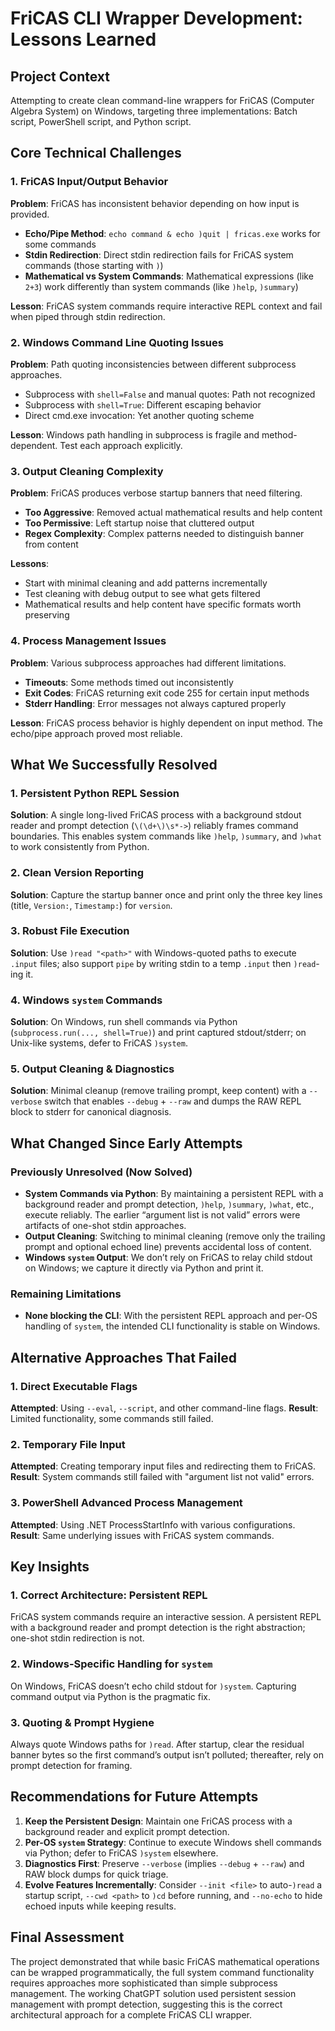 # FriCAS CLI Wrapper Development: Lessons Learned

## Project Context
Attempting to create clean command-line wrappers for FriCAS (Computer Algebra System) on Windows, targeting three implementations: Batch script, PowerShell script, and Python script.

## Core Technical Challenges

### 1. FriCAS Input/Output Behavior
**Problem**: FriCAS has inconsistent behavior depending on how input is provided.
- **Echo/Pipe Method**: `echo command & echo )quit | fricas.exe` works for some commands
- **Stdin Redirection**: Direct stdin redirection fails for FriCAS system commands (those starting with `)`)
- **Mathematical vs System Commands**: Mathematical expressions (like `2+3`) work differently than system commands (like `)help`, `)summary`)

**Lesson**: FriCAS system commands require interactive REPL context and fail when piped through stdin redirection.

### 2. Windows Command Line Quoting Issues
**Problem**: Path quoting inconsistencies between different subprocess approaches.
- Subprocess with `shell=False` and manual quotes: Path not recognized
- Subprocess with `shell=True`: Different escaping behavior
- Direct cmd.exe invocation: Yet another quoting scheme

**Lesson**: Windows path handling in subprocess is fragile and method-dependent. Test each approach explicitly.

### 3. Output Cleaning Complexity
**Problem**: FriCAS produces verbose startup banners that need filtering.
- **Too Aggressive**: Removed actual mathematical results and help content
- **Too Permissive**: Left startup noise that cluttered output
- **Regex Complexity**: Complex patterns needed to distinguish banner from content

**Lessons**:
- Start with minimal cleaning and add patterns incrementally
- Test cleaning with debug output to see what gets filtered
- Mathematical results and help content have specific formats worth preserving

### 4. Process Management Issues
**Problem**: Various subprocess approaches had different limitations.
- **Timeouts**: Some methods timed out inconsistently
- **Exit Codes**: FriCAS returning exit code 255 for certain input methods
- **Stderr Handling**: Error messages not always captured properly

**Lesson**: FriCAS process behavior is highly dependent on input method. The echo/pipe approach proved most reliable.

## What We Successfully Resolved

### 1. Persistent Python REPL Session

**Solution**: A single long-lived FriCAS process with a background stdout reader and prompt detection (`\(\d+\)\s*->`) reliably frames command boundaries. This enables system commands like `)help`, `)summary`, and `)what` to work consistently from Python.

### 2. Clean Version Reporting

**Solution**: Capture the startup banner once and print only the three key lines (title, `Version:`, `Timestamp:`) for `version`.

### 3. Robust File Execution

**Solution**: Use `)read "<path>"` with Windows-quoted paths to execute `.input` files; also support `pipe` by writing stdin to a temp `.input` then `)read`-ing it.

### 4. Windows `system` Commands

**Solution**: On Windows, run shell commands via Python (`subprocess.run(..., shell=True)`) and print captured stdout/stderr; on Unix-like systems, defer to FriCAS `)system`.

### 5. Output Cleaning & Diagnostics

**Solution**: Minimal cleanup (remove trailing prompt, keep content) with a `--verbose` switch that enables `--debug` + `--raw` and dumps the RAW REPL block to stderr for canonical diagnosis.

## What Changed Since Early Attempts

### Previously Unresolved (Now Solved)

* **System Commands via Python**: By maintaining a persistent REPL with a background reader and prompt detection, `)help`, `)summary`, `)what`, etc., execute reliably. The earlier “argument list is not valid” errors were artifacts of one-shot stdin approaches.
* **Output Cleaning**: Switching to minimal cleaning (remove only the trailing prompt and optional echoed line) prevents accidental loss of content.
* **Windows `system` Output**: We don’t rely on FriCAS to relay child stdout on Windows; we capture it directly via Python and print it.

### Remaining Limitations

* **None blocking the CLI**: With the persistent REPL approach and per-OS handling of `system`, the intended CLI functionality is stable on Windows.

## Alternative Approaches That Failed

### 1. Direct Executable Flags
**Attempted**: Using `--eval`, `--script`, and other command-line flags.
**Result**: Limited functionality, some commands still failed.

### 2. Temporary File Input
**Attempted**: Creating temporary input files and redirecting them to FriCAS.
**Result**: System commands still failed with "argument list not valid" errors.

### 3. PowerShell Advanced Process Management
**Attempted**: Using .NET ProcessStartInfo with various configurations.
**Result**: Same underlying issues with FriCAS system commands.

## Key Insights

### 1. Correct Architecture: Persistent REPL

FriCAS system commands require an interactive session. A persistent REPL with a background reader and prompt detection is the right abstraction; one-shot stdin redirection is not.

### 2. Windows-Specific Handling for `system`

On Windows, FriCAS doesn’t echo child stdout for `)system`. Capturing command output via Python is the pragmatic fix.

### 3. Quoting & Prompt Hygiene

Always quote Windows paths for `)read`. After startup, clear the residual banner bytes so the first command’s output isn’t polluted; thereafter, rely on prompt detection for framing.

## Recommendations for Future Attempts

1. **Keep the Persistent Design**: Maintain one FriCAS process with a background reader and explicit prompt detection.
2. **Per-OS `system` Strategy**: Continue to execute Windows shell commands via Python; defer to FriCAS `)system` elsewhere.
3. **Diagnostics First**: Preserve `--verbose` (implies `--debug` + `--raw`) and RAW block dumps for quick triage.
4. **Evolve Features Incrementally**: Consider `--init <file>` to auto-`)read` a startup script, `--cwd <path>` to `)cd` before running, and `--no-echo` to hide echoed inputs while keeping results.

## Final Assessment

The project demonstrated that while basic FriCAS mathematical operations can be wrapped programmatically, the full system command functionality requires approaches more sophisticated than simple subprocess management. The working ChatGPT solution used persistent session management with prompt detection, suggesting this is the correct architectural approach for a complete FriCAS CLI wrapper.
